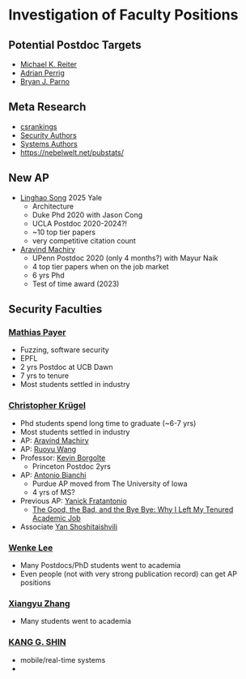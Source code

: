# Investigation of Faculty Positions

## Potential Postdoc Targets

- [Michael K. Reiter](https://www.cs.unc.edu/~reiter/)
- [Adrian Perrig](https://www.cs.cmu.edu/~adrian/)
- [Bryan J. Parno]()

## Meta Research

- [csrankings](http://csrankings.org/)
- [Security Authors](https://nebelwelt.net/pubstats/top-authors-sys_sec.html)
- [Systems Authors](https://nebelwelt.net/pubstats/top-authors-sys.html)
- https://nebelwelt.net/pubstats/


## New AP

- [Linghao Song](https://linghaosong.github.io/) 2025 Yale
  - Architecture
  - Duke Phd 2020 with Jason Cong
  - UCLA Postdoc 2020-2024?!
  - ~10 top tier papers
  - very competitive citation count
- [Aravind Machiry](https://machiry.github.io/)
  - UPenn Postdoc 2020 (only 4 months?) with Mayur Naik
  - 4 top tier papers when on the job market
  - 6 yrs Phd
  - Test of time award (2023)


## Security Faculties

### [Mathias Payer](https://nebelwelt.net/)

- Fuzzing, software security
- EPFL
- 2 yrs Postdoc at UCB Dawn
- 7 yrs to tenure
- Most students settled in industry

### [Christopher Krügel](https://sites.cs.ucsb.edu/~chris/doc/kruegel-vita.pdf)

- Phd students spend long time to graduate (~6-7 yrs)
- Most students settled in industry
- AP: [Aravind Machiry](https://machiry.github.io/)
- AP: [Ruoyu Wang](https://ruoyuwang.me/)
- Professor: [Kevin Borgolte](https://kevin.borgolte.me/)
  - Princeton Postdoc 2yrs
- AP: [Antonio Bianchi](https://antoniobianchi.me/)
  - Purdue AP moved from The University of Iowa
  - 4 yrs of MS?
- Previous AP: [Yanick Fratantonio](https://reyammer.io/)
  - [The Good, the Bad, and the Bye Bye: Why I Left My Tenured Academic Job](https://reyammer.io/blog/2020/10/03/the-good-the-bad-and-the-bye-bye-why-i-left-my-tenured-academic-job/)
- Associate [Yan Shoshitaishvili](https://yancomm.net/)

### [Wenke Lee](https://wenke.gtisc.gatech.edu/)

- Many Postdocs/PhD students went to academia
- Even people (not with very strong publication record) can get AP positions

### [Xiangyu Zhang](https://www.cs.purdue.edu/homes/xyzhang/)

- Many students went to academia

### [KANG G. SHIN](https://web.eecs.umich.edu/~kgshin/)

- mobile/real-time systems
- 